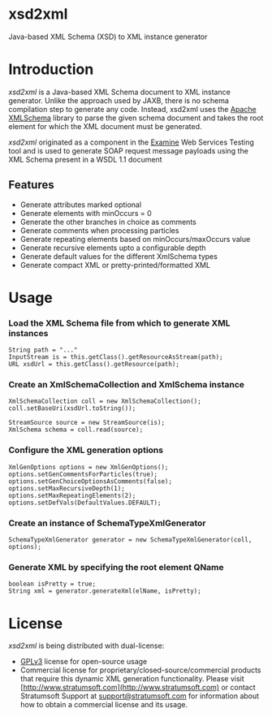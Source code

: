xsd2xml
=======

Java-based XML Schema (XSD) to XML instance generator

# Introduction

_xsd2xml_ is a Java-based XML Schema document to XML instance generator. Unlike the approach used by JAXB,
there is no schema compilation step to generate any code. Instead, xsd2xml uses
the [Apache XMLSchema](http://ws.apache.org/commons/XmlSchema/ "Apache XMLSchema") library to
parse the given schema document and takes the root element for which the XML document must
be generated.

_xsd2xml_ originated as a component in the [Examine](http://www.stratumsoft.com/) Web Services Testing tool
and is used to generate SOAP request message payloads using the XML Schema present in a WSDL 1.1
document

## Features

* Generate attributes marked optional
* Generate elements with minOccurs = 0
* Generate the other branches in choice as comments
* Generate comments when processing particles
* Generate repeating elements based on minOccurs/maxOccurs value
* Generate recursive elements upto a configurable depth
* Generate default values for the different XmlSchema types
* Generate compact XML or pretty-printed/formatted XML

# Usage

### Load the XML Schema file from which to generate XML instances

    String path = "..."
    InputStream is = this.getClass().getResourceAsStream(path);
    URL xsdUrl = this.getClass().getResource(path);

### Create an XmlSchemaCollection and XmlSchema instance

    XmlSchemaCollection coll = new XmlSchemaCollection();
    coll.setBaseUri(xsdUrl.toString());

    StreamSource source = new StreamSource(is);
    XmlSchema schema = coll.read(source);

### Configure the XML generation options

    XmlGenOptions options = new XmlGenOptions();
    options.setGenCommentsForParticles(true);
    options.setGenChoiceOptionsAsComments(false);
    options.setMaxRecursiveDepth(1);
    options.setMaxRepeatingElements(2);
    options.setDefVals(DefaultValues.DEFAULT);

### Create an instance of SchemaTypeXmlGenerator

    SchemaTypeXmlGenerator generator = new SchemaTypeXmlGenerator(coll, options);

### Generate XML by specifying the root element QName

    boolean isPretty = true;
    String xml = generator.generateXml(elName, isPretty);

# License

*xsd2xml* is being distributed with dual-license:

* [GPLv3](http://www.gnu.org/licenses/gpl-3.0.html "GPLv3") license for open-source usage
* Commercial license for proprietary/closed-source/commercial products that require this dynamic XML generation
    functionality. Please visit [http://www.stratumsoft.com](http://www.stratumsoft.com) or contact Stratumsoft Support
    at <support@stratumsoft.com> for information about how to obtain a commercial license and its usage.
